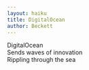 ```yaml
---
layout: haiku
title: DigitalOcean
author: Beckett
---
```

DigitalOcean<br>
Sends waves of innovation<br>
Rippling through the sea<br>
